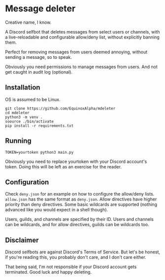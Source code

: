 # Message deleter

Creative name, I know.

A Discord selfbot that deletes messages from select users or channels, with a live-reloadable and configurable allow/deny list, without explicitly banning them.

Perfect for removing messages from users deemed annoying, without sending a message, so to speak.

Obviously you need permissions to manage messages from users. And not get caught in audit log (optional).

## Installation

OS is assumed to be Linux. 

```
git clone https://github.com/EquinoxAlpha/mdeleter
cd mdeleter
python3 -m venv .
soource ./bin/activate
pip install -r requirements.txt
```

## Running

```
TOKEN=yourtoken python3 main.py
```

Obviously you need to replace yourtoken with your Discord account's token. Doing this will be left as an exercise for the reader.

## Configuration

Check `deny.json` for an example on how to configure the allow/deny lists. `allow.json` has the same format as `deny.json`. Allow directives have higher priority than deny directives. Some basic wildcards are supported (nothing advanced like you would expect in a shell though).

Users, guilds, and channels are specified by their ID. Users and channels can be wildcards, and for allow directives, guilds can be wildcards too.

## Disclaimer

Discord selfbots are against Discord's Terms of Service. But let's be honest, if you're reading this, you probably don't care, and I don't care either.

That being said, I'm not responsible if your Discord account gets terminated. Good luck and happy deleting.
